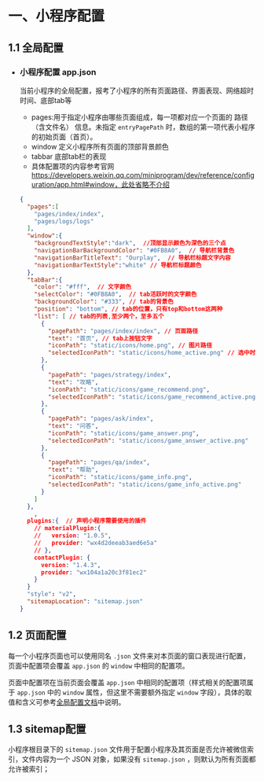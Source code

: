 # 一、小程序配置

## 1.1 全局配置

+ ### 小程序配置 app.json  

  当前小程序的全局配置，报考了小程序的所有页面路径、界面表现、网络超时时间、底部tab等

  - pages:用于指定小程序由哪些页面组成，每一项都对应一个页面的 路径（含文件名） 信息。未指定 `entryPagePath` 时，数组的第一项代表小程序的初始页面（首页）。
  - window 定义小程序所有页面的顶部背景颜色
  - tabbar 底部tab栏的表现
  - 具体配置项的内容参考官网  https://developers.weixin.qq.com/miniprogram/dev/reference/configuration/app.html#window，此处省略不介绍

  ```json
  {
    "pages":[
      "pages/index/index",
      "pages/logs/logs"
    ],
    "window":{
      "backgroundTextStyle":"dark",  //顶部显示颜色为深色的三个点
      "navigationBarBackgroundColor": "#0FB8A0",  // 导航栏背景色
      "navigationBarTitleText": "Ourplay",  // 导航栏标题文字内容
      "navigationBarTextStyle":"white" // 导航栏标题颜色
    }, 
    "tabBar":{
      "color": "#fff",  // 文字颜色
      "selectColor": "#0FB8A0",  // tab活跃时的文字颜色
      "backgroundColor": "#333", // tab的背景色
      "position": "bottom", // tab的位置，只有top和bottom这两种
      "list": [ // tab的列表,至少两个，至多五个
        {
          "pagePath": "pages/index/index", // 页面路径
          "text": "首页", // tab上按钮文字
          "iconPath": "static/icons/home.png", // 图片路径
          "selectedIconPath": "static/icons/home_active.png" // 选中时的图片路径
        },
        {
          "pagePath": "pages/strategy/index",
          "text": "攻略",
          "iconPath": "static/icons/game_recommend.png",
          "selectedIconPath": "static/icons/game_recommend_active.png"
        },
        {
          "pagePath": "pages/ask/index",
          "text": "问答",
          "iconPath": "static/icons/game_answer.png",
          "selectedIconPath": "static/icons/game_answer_active.png"
        },
        {
          "pagePath": "pages/qa/index",
          "text": "帮助",
          "iconPath": "static/icons/game_info.png",
          "selectedIconPath": "static/icons/game_info_active.png"
        }
      ]
    },
      ,
    plugins:{  // 声明小程序需要使用的插件
      // materialPlugin:{
      //   version: "1.0.5",
      //   provider: "wx4d2deeab3aed6e5a"
      // },
      contactPlugin: {
        version: "1.4.3",
        provider: "wx104a1a20c3f81ec2"
      }
    }
    "style": "v2",
    "sitemapLocation": "sitemap.json"
  }
  ```

## 1.2 页面配置

每一个小程序页面也可以使用同名 `.json` 文件来对本页面的窗口表现进行配置，页面中配置项会覆盖 `app.json` 的 `window` 中相同的配置项。

页面中配置项在当前页面会覆盖 `app.json` 中相同的配置项（样式相关的配置项属于 `app.json` 中的 `window` 属性，但这里不需要额外指定 `window` 字段），具体的取值和含义可参考[全局配置文档](https://developers.weixin.qq.com/miniprogram/dev/reference/configuration/app.html)中说明。

## 1.3 sitemap配置

小程序根目录下的 `sitemap.json` 文件用于配置小程序及其页面是否允许被微信索引，文件内容为一个 JSON 对象，如果没有 `sitemap.json` ，则默认为所有页面都允许被索引；